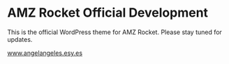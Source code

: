 AMZ Rocket Official Development
===

This is the official WordPress theme for AMZ Rocket. Please stay tuned for updates.

www.angelangeles.esy.es
